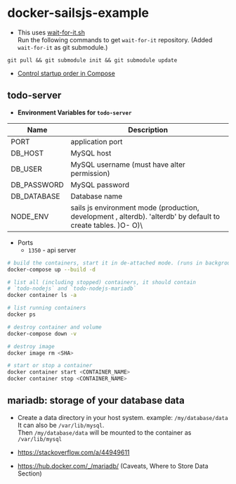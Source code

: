 # docker-sailsjs-example

- This uses [wait-for-it.sh](https://github.com/vishnubob/wait-for-it)  
Run the following commands to get `wait-for-it` repository. (Added `wait-for-it` as git submodule.)
```
git pull && git submodule init && git submodule update
```
-  [Control startup order in Compose](https://docs.docker.com/compose/startup-order/)


## todo-server
- **Environment Variables for `todo-server`**

| Name | Description |
|---|---|
|PORT| application port
|DB_HOST| MySQL host
|DB_USER| MySQL username (must have alter permission)
|DB_PASSWORD| MySQL password
|DB_DATABASE| Database name 
|NODE_ENV| sails js environment mode (production, development , alterdb). 'alterdb' by default to create tables. \)O- O)\
- Ports
   - `1350` - api server

```bash
# build the containers, start it in de-attached mode. (runs in background).
docker-compose up --build -d

# list all (including stopped) containers, it should contain
# `todo-nodejs` and `todo-nodejs-mariadb`
docker container ls -a

# list running containers
docker ps

# destroy container and volume
docker-compose down -v

# destroy image
docker image rm <SHA>

# start or stop a container
docker container start <CONTAINER_NAME>
docker container stop <CONTAINER_NAME>

```

## mariadb: storage of your database data
- Create a data directory in your host system. example: `/my/database/data`  
It can also be `/var/lib/mysql`.   
Then `/my/database/data` will be mounted to the container as `/var/lib/mysql`

- https://stackoverflow.com/a/44949611
- https://hub.docker.com/_/mariadb/ (Caveats, Where to Store Data Section)
